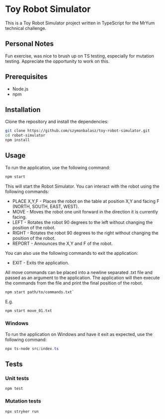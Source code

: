 # Toy Robot Simulator

This is a Toy Robot Simulator project written in TypeScript for the MrYum technical challenge.

## Personal Notes
Fun exercise, was nice to brush up on TS testing, especially for mutation testing. Appreciate the opportunity to work on this.

## Prerequisites

- Node.js
- npm

## Installation

Clone the repository and install the dependencies:

```bash
git clone https://github.com/szymonbalasz/toy-robot-simulator.git
cd robot-simulator
npm install
```

## Usage
To run the application, use the following command:
```bash
npm start
```

This will start the Robot Simulator. You can interact with the robot using the following commands:  
- PLACE X,Y,F - Places the robot on the table at position X,Y and facing F (NORTH, SOUTH, EAST, WEST).
- MOVE - Moves the robot one unit forward in the direction it is currently facing.
- LEFT - Rotates the robot 90 degrees to the left without changing the position of the robot.
- RIGHT - Rotates the robot 90 degrees to the right without changing the position of the robot.
- REPORT - Announces the X,Y and F of the robot.

You can also use the following commands to exit the application:
- EXIT - Exits the application.

All move commands can be placed into a newline separated .txt file and passed as an argument to the application. The application will then execute the commands from the file and print the final position of the robot.

```bash
npm start path/to/commands.txt`
```

E.g. 
```bash
npm start move_01.txt
```

### Windows
To run the application on Windows and have it exit as expected, use the following command:
```powershell
npx ts-node src/index.ts
```

## Tests

### Unit tests
`npm test`

### Mutation tests
`npx stryker run`

